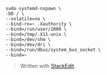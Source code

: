 
```
sudo systemd-nspawn \
-bD / \
--volatile=no \
--bind-ro=~ .Xauthority \
--bind=/run/user/1000 \
--bind=/tmp/.X11-unix \
--bind=/dev/shm \
--bind=/dev/dri \
--bind=/run/dbus/system_bus_socket \
--bind=~
```


> Written with [StackEdit](https://stackedit.io/).
<!--stackedit_data:
eyJoaXN0b3J5IjpbLTE3NTI2OTgzMzJdfQ==
-->